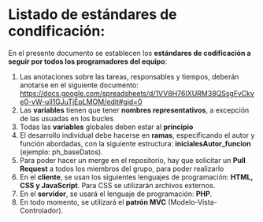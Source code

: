 # Listado de estándares de condificación: 

En el presente documento se establecen los **estándares de codificación a seguir por todos los programadores del equipo**: 

1. Las anotaciones sobre las tareas, responsables y tiempos, deberán anotarse en el siguiente documento: https://docs.google.com/spreadsheets/d/1VV8H76IXURM38QSsgFvCkve0-vW-uil1GJuTjEpLMOM/edit#gid=0  
2. Las **variables** tienen que tener **nombres representativos**, a excepción de las usuadas en los bucles  
3. Todas las **variables** globales deben estar al **principio**
4. El desarrollo individual debe hacerse en **ramas**, especificando el autor y función abordadas, con la siguiente estructura: **inicialesAutor_funcion** (ejemplo: ph_baseDatos). 
5. Para poder hacer un merge en el repositorio, hay que solicitar un **Pull Request** a todos los miembros del grupo, para poder realizarlo
6. En el **cliente**, se usan los siguientes lenguajes de programación: **HTML, CSS y JavaScript**. Para CSS se utilizarán archivos externos. 
7. En el **servidor**, se usará el lenguaje de programación: **PHP**. 
8. En todo momento, se utilizará el **patrón MVC** (Modelo-Vista-Controlador).
